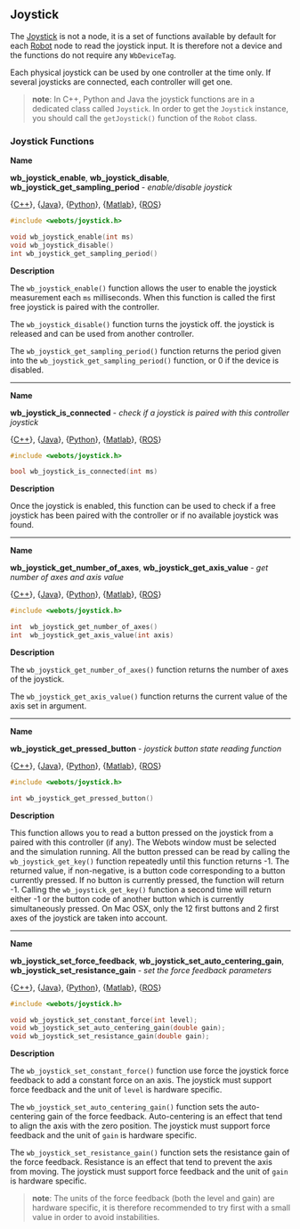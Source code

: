 ## Joystick

The [Joystick](#joystick) is not a node, it is a set of functions available by default for each [Robot](robot.md) node to read the joystick input. It is therefore not a device and the functions do not require any `WbDeviceTag`.

Each physical joystick can be used by one controller at the time only. If several joysticks are connected, each controller will get one.

> **note**:
In C++, Python and Java the joystick functions are in a dedicated class called
`Joystick`. In order to get the `Joystick` instance, you should call the
`getJoystick()` function of the `Robot` class.

### Joystick Functions

**Name**

**wb\_joystick\_enable**, **wb\_joystick\_disable**, **wb\_joystick\_get\_sampling\_period** - *enable/disable joystick*

{[C++](cpp-api.md#cpp_joystick)}, {[Java](java-api.md#java_joystick)}, {[Python](python-api.md#python_joystick)}, {[Matlab](matlab-api.md#matlab_joystick)}, {[ROS](ros-api.md)}

``` c
#include <webots/joystick.h>

void wb_joystick_enable(int ms)
void wb_joystick_disable()
int wb_joystick_get_sampling_period()
```

**Description**

The `wb_joystick_enable()` function allows the user to enable the joystick measurement each `ms` milliseconds. When this function is called the first free joystick is paired with the controller.

The `wb_joystick_disable()` function turns the joystick off. the joystick is released and can be used from another controller.

The `wb_joystick_get_sampling_period()` function returns the period given into the `wb_joystick_get_sampling_period()` function, or 0 if the device is disabled.

---

**Name**

**wb\_joystick\_is\_connected** - *check if a joystick is paired with this controller joystick*

{[C++](cpp-api.md#cpp_joystick)}, {[Java](java-api.md#java_joystick)}, {[Python](python-api.md#python_joystick)}, {[Matlab](matlab-api.md#matlab_joystick)}, {[ROS](ros-api.md)}

``` c
#include <webots/joystick.h>

bool wb_joystick_is_connected(int ms)
```

**Description**

Once the joystick is enabled, this function can be used to check if a free joystick has been paired with the controller or if no available joystick was found.

---

**Name**

**wb\_joystick\_get\_number\_of\_axes**,
**wb\_joystick\_get\_axis\_value** - *get number of axes and axis value*

{[C++](cpp-api.md#cpp_joystick)}, {[Java](java-api.md#java_joystick)}, {[Python](python-api.md#python_joystick)}, {[Matlab](matlab-api.md#matlab_joystick)}, {[ROS](ros-api.md)}

``` c
#include <webots/joystick.h>

int  wb_joystick_get_number_of_axes()
int  wb_joystick_get_axis_value(int axis)
```

**Description**

The `wb_joystick_get_number_of_axes()` function returns the number of axes of the joystick.

The `wb_joystick_get_axis_value()` function returns the current value of the axis set in argument.

---

**Name**

**wb\_joystick\_get\_pressed\_button** - *joystick button state reading function*

{[C++](cpp-api.md#cpp_joystick)}, {[Java](java-api.md#java_joystick)}, {[Python](python-api.md#python_joystick)}, {[Matlab](matlab-api.md#matlab_joystick)}, {[ROS](ros-api.md)}

``` c
#include <webots/joystick.h>

int wb_joystick_get_pressed_button()
```

**Description**

This function allows you to read a button pressed on the joystick from a paired with this controller (if any). The Webots window must be selected and the simulation running.
All the button pressed can be read by calling the `wb_joystick_get_key()` function repeatedly until this function returns -1. The returned value, if non-negative, is a button code corresponding to a button currently pressed. If no button is currently pressed, the function will return -1. Calling the `wb_joystick_get_key()` function a second time will return either -1 or the button code of another button which is currently simultaneously pressed. On Mac OSX, only the 12 first buttons and 2 first axes of the joystick are taken into account.

---

**Name**

**wb\_joystick\_set\_force\_feedback**,
**wb\_joystick\_set\_auto\_centering\_gain**,
**wb\_joystick\_set\_resistance\_gain** - *set the force feedback parameters*

{[C++](cpp-api.md#cpp_joystick)}, {[Java](java-api.md#java_joystick)}, {[Python](python-api.md#python_joystick)}, {[Matlab](matlab-api.md#matlab_joystick)}, {[ROS](ros-api.md)}

``` c
#include <webots/joystick.h>

void wb_joystick_set_constant_force(int level);
void wb_joystick_set_auto_centering_gain(double gain);
void wb_joystick_set_resistance_gain(double gain);
```

**Description**

The `wb_joystick_set_constant_force()` function use force the joystick force feedback to add a constant force on an axis. The joystick must support force feedback and the unit of `level` is hardware specific.

The `wb_joystick_set_auto_centering_gain()` function sets the auto-centering gain of the force feedback. Auto-centering is an effect that tend to align the axis with the zero position. The joystick must support force feedback and the unit of `gain` is hardware specific.

The `wb_joystick_set_resistance_gain()` function sets the resistance gain of the force feedback. Resistance is an effect that tend to prevent the axis from moving. The joystick must support force feedback and the unit of `gain` is hardware specific.

> **note**:
The units of the force feedback (both the level and gain) are hardware specific, it is therefore recommended to try first with a small value in order to avoid instabilities.
